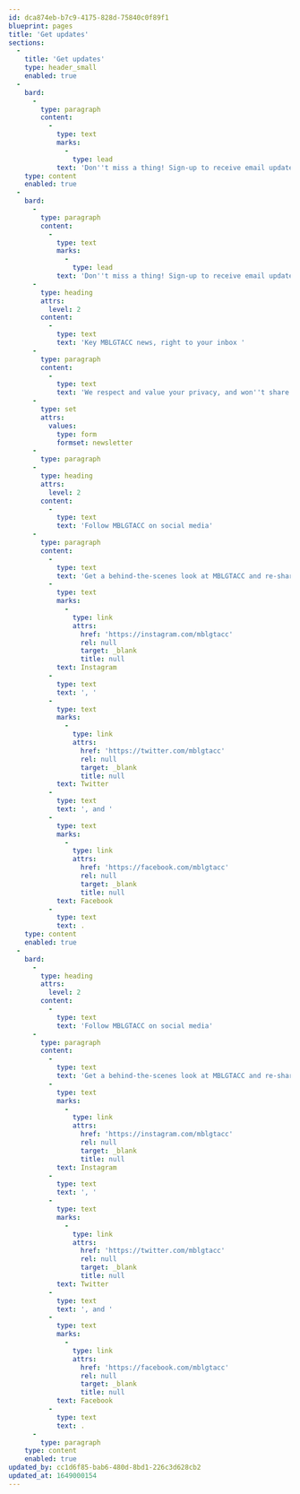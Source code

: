 ```yaml
---
id: dca874eb-b7c9-4175-828d-75840c0f89f1
blueprint: pages
title: 'Get updates'
sections:
  -
    title: 'Get updates'
    type: header_small
    enabled: true
  -
    bard:
      -
        type: paragraph
        content:
          -
            type: text
            marks:
              -
                type: lead
            text: 'Don''t miss a thing! Sign-up to receive email updates about the Midwest Bisexual Lesbian Gay Transgender Asexual College Conference, and follow us on social media.'
    type: content
    enabled: true
  -
    bard:
      -
        type: paragraph
        content:
          -
            type: text
            marks:
              -
                type: lead
            text: 'Don''t miss a thing! Sign-up to receive email updates about the Midwest Bisexual Lesbian Gay Transgender Asexual College Conference, and follow us on social media.'
      -
        type: heading
        attrs:
          level: 2
        content:
          -
            type: text
            text: 'Key MBLGTACC news, right to your inbox '
      -
        type: paragraph
        content:
          -
            type: text
            text: 'We respect and value your privacy, and won''t share your contact information with anyone without your consent. Sign up to receive email updates:'
      -
        type: set
        attrs:
          values:
            type: form
            formset: newsletter
      -
        type: paragraph
      -
        type: heading
        attrs:
          level: 2
        content:
          -
            type: text
            text: 'Follow MBLGTACC on social media'
      -
        type: paragraph
        content:
          -
            type: text
            text: 'Get a behind-the-scenes look at MBLGTACC and re-share key news and updates with your student organization, community group, and friends. Follow MBLGTACC on '
          -
            type: text
            marks:
              -
                type: link
                attrs:
                  href: 'https://instagram.com/mblgtacc'
                  rel: null
                  target: _blank
                  title: null
            text: Instagram
          -
            type: text
            text: ', '
          -
            type: text
            marks:
              -
                type: link
                attrs:
                  href: 'https://twitter.com/mblgtacc'
                  rel: null
                  target: _blank
                  title: null
            text: Twitter
          -
            type: text
            text: ', and '
          -
            type: text
            marks:
              -
                type: link
                attrs:
                  href: 'https://facebook.com/mblgtacc'
                  rel: null
                  target: _blank
                  title: null
            text: Facebook
          -
            type: text
            text: .
    type: content
    enabled: true
  -
    bard:
      -
        type: heading
        attrs:
          level: 2
        content:
          -
            type: text
            text: 'Follow MBLGTACC on social media'
      -
        type: paragraph
        content:
          -
            type: text
            text: 'Get a behind-the-scenes look at MBLGTACC and re-share key news and updates with your student organization, community group, and friends. Follow MBLGTACC on '
          -
            type: text
            marks:
              -
                type: link
                attrs:
                  href: 'https://instagram.com/mblgtacc'
                  rel: null
                  target: _blank
                  title: null
            text: Instagram
          -
            type: text
            text: ', '
          -
            type: text
            marks:
              -
                type: link
                attrs:
                  href: 'https://twitter.com/mblgtacc'
                  rel: null
                  target: _blank
                  title: null
            text: Twitter
          -
            type: text
            text: ', and '
          -
            type: text
            marks:
              -
                type: link
                attrs:
                  href: 'https://facebook.com/mblgtacc'
                  rel: null
                  target: _blank
                  title: null
            text: Facebook
          -
            type: text
            text: .
      -
        type: paragraph
    type: content
    enabled: true
updated_by: cc1d6f85-bab6-480d-8bd1-226c3d628cb2
updated_at: 1649000154
---
```

